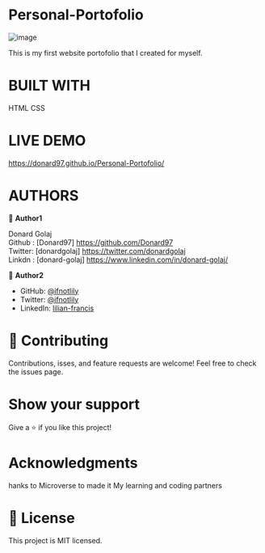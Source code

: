 # Personal-Portofolio

![image](https://user-images.githubusercontent.com/74506933/124952226-55e57180-e014-11eb-9970-21993938129c.png)

This is my first website portofolio that I created for myself.

# BUILT WITH
HTML
CSS

# LIVE DEMO
 https://donard97.github.io/Personal-Portofolio/

# AUTHORS

👤 **Author1**
 
Donard Golaj <br>
Github : [Donard97] https://github.com/Donard97 <br>
Twitter: [donardgolaj] https://twitter.com/donardgolaj <br>
Linkdn : [donard-golaj] https://www.linkedin.com/in/donard-golaj/ <br>


👤 **Author2**

- GitHub: [@ifnotlily](https://github.com/ifnotlily)
- Twitter: [@ifnotlily](https://twitter.com/ifnotlily)
- LinkedIn: [lilian-francis](https://linkedin.com/in/lilian-francis)

# 🤝 Contributing
Contributions, isses, and feature requests are welcome!
Feel free to check the issues page.

# Show your support
Give a ⭐️ if you like this project!

# Acknowledgments

 hanks to Microverse to made it
 My learning and coding partners

# 📝 License
This project is MIT licensed.
